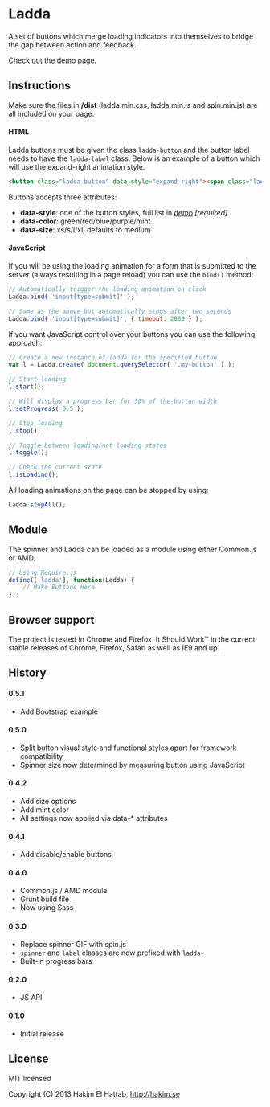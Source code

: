 # Ladda

A set of buttons which merge loading indicators into themselves to bridge the gap between action and feedback.

[Check out the demo page](http://lab.hakim.se/ladda/).


## Instructions

Make sure the files in **/dist** (ladda.min.css, ladda.min.js and spin.min.js) are all included on your page.

#### HTML

Ladda buttons must be given the class ```ladda-button``` and the button label needs to have the ```ladda-label``` class. Below is an example of a button which will use the expand-right animation style.

```html
<button class="ladda-button" data-style="expand-right"><span class="ladda-label">Submit</span></button>
```

Buttons accepts three attributes:
- **data-style**: one of the button styles, full list in [demo](http://lab.hakim.se/ladda/) *[required]*
- **data-color**: green/red/blue/purple/mint
- **data-size**: xs/s/l/xl, defaults to medium

#### JavaScript

If you will be using the loading animation for a form that is submitted to the server (always resulting in a page reload) you can use the ```bind()``` method:

```javascript
// Automatically trigger the loading animation on click
Ladda.bind( 'input[type=submit]' );

// Same as the above but automatically stops after two seconds
Ladda.bind( 'input[type=submit]', { timeout: 2000 } );
```

If you want JavaScript control over your buttons you can use the following approach:

```javascript
// Create a new instance of ladda for the specified button
var l = Ladda.create( document.querySelector( '.my-button' ) );

// Start loading
l.start();

// Will display a progress bar for 50% of the button width
l.setProgress( 0.5 );

// Stop loading
l.stop();

// Toggle between loading/not loading states
l.toggle();

// Check the current state
l.isLoading();
```

All loading animations on the page can be stopped by using:

```javascript
Ladda.stopAll();
```

## Module

The spinner and Ladda can be loaded as a module using either Common.js or AMD.

```javascript
// Using Require.js
define(['ladda'], function(Ladda) {
	// Make Buttons Here
});
```
## Browser support

The project is tested in Chrome and Firefox. It Should Work™ in the current stable releases of Chrome, Firefox, Safari as well as IE9 and up.

## History

#### 0.5.1
- Add Bootstrap example

#### 0.5.0
- Split button visual style and functional styles apart for framework compatibility
- Spinner size now determined by measuring button using JavaScript

#### 0.4.2
- Add size options
- Add mint color
- All settings now applied via data-* attributes

#### 0.4.1
- Add disable/enable buttons

#### 0.4.0
- Common.js / AMD module
- Grunt build file
- Now using Sass

#### 0.3.0
- Replace spinner GIF with spin.js
- ```spinner``` and ```label``` classes are now prefixed with ```ladda-```
- Built-in progress bars

#### 0.2.0
- JS API

#### 0.1.0
- Initial release

## License

MIT licensed

Copyright (C) 2013 Hakim El Hattab, http://hakim.se
